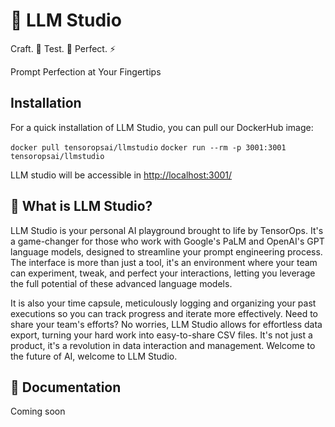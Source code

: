 # 👀 LLM Studio

Craft. 🧠 Test. 🤖 Perfect. ⚡️

Prompt Perfection at Your Fingertips

## Installation

For a quick installation of LLM Studio, you can pull our DockerHub image:

`docker pull tensoropsai/llmstudio`
`docker run --rm -p 3001:3001 tensoropsai/llmstudio`

LLM studio will be accessible in [http://localhost:3001/](http://localhost:3001/)

## 🤔 What is LLM Studio?

LLM Studio is your personal AI playground brought to life by TensorOps. It's a game-changer for those who work with Google's PaLM and OpenAI's GPT language models, designed to streamline your prompt engineering process. The interface is more than just a tool, it's an environment where your team can experiment, tweak, and perfect your interactions, letting you leverage the full potential of these advanced language models.

It is also your time capsule, meticulously logging and organizing your past executions so you can track progress and iterate more effectively. Need to share your team's efforts? No worries, LLM Studio allows for effortless data export, turning your hard work into easy-to-share CSV files. It's not just a product, it's a revolution in data interaction and management. Welcome to the future of AI, welcome to LLM Studio.

## 📖 Documentation

Coming soon
